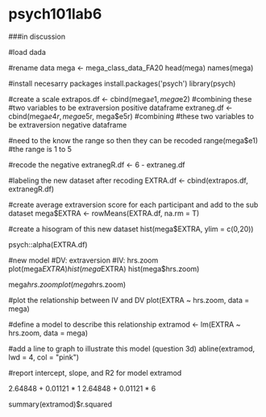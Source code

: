 # psych101lab6
###in discussion

#load dada

#rename data
mega <- mega_class_data_FA20
head(mega)
names(mega)

#install necesarry packages
install.packages('psych')
library(psych)

#create a scale
extrapos.df <- cbind(mega$e1, mega$e2) #combining these
  #two variables to be extraversion positive dataframe
extraneg.df <- cbind(mega$e4r, mega$e5r, mega$e5r) #combining 
  #these two variables to be extraversion negative dataframe

#need to the know the range so then they can be recoded
range(mega$e1) #the range is 1 to 5 

#recode the negative
extranegR.df <- 6 - extraneg.df

#labeling the new dataset after recoding
EXTRA.df <- cbind(extrapos.df, extranegR.df)

#create average extraversion score for each participant and add to the sub dataset
mega$EXTRA <- rowMeans(EXTRA.df, na.rm = T)

#create a hisogram of this new dataset
hist(mega$EXTRA, ylim = c(0,20))

psych::alpha(EXTRA.df) 

#new model 
#DV: extraversion
#IV: hrs.zoom
plot(mega$EXTRA)
hist(mega$EXTRA)
hist(mega$hrs.zoom)

mega$hrs.zoom 
plot(mega$hrs.zoom) 

#plot the relationship between IV and DV
plot(EXTRA ~ hrs.zoom, data = mega)

#define a model to describe this relationship 
extramod <- lm(EXTRA ~ hrs.zoom, data = mega)

#add a line to graph to illustrate this model (question 3d)
abline(extramod, lwd = 4, col = "pink") 

#report intercept, slope, and R2 for model
extramod 

2.64848 + 0.01121 * 1
2.64848 + 0.01121 * 6

summary(extramod)$r.squared 
